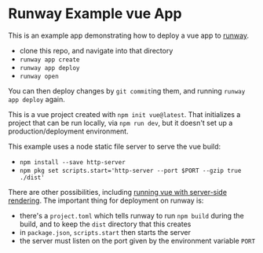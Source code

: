 

# Runway Example vue App

This is an example app demonstrating how to deploy a vue app
to [runway](https://runway.planetary-quantum.com/).

* clone this repo, and navigate into that directory
* `runway app create`
* `runway app deploy`
* `runway open`

You can then deploy changes by `git commit`ing them, and running `runway app
deploy` again.

This is a vue project created with `npm init vue@latest`. That initializes
a project that can be run locally, via `npm run dev`, but it doesn't set up
a production/deployment environment.

This example uses a node static file server to serve the vue build:
* `npm install --save http-server`
* `npm pkg set scripts.start='http-server --port $PORT --gzip true ./dist'`

There are other possibilities, including [running vue with server-side
rendering](https://vitejs.dev/guide/ssr.html). The important thing for
deployment on runway is:

* there's a `project.toml` which tells runway to run `npm build` during
  the build, and to keep the `dist` directory that this creates
* in `package.json`, `scripts.start` then starts the server
* the server must listen on the port given by the environment variable `PORT`

